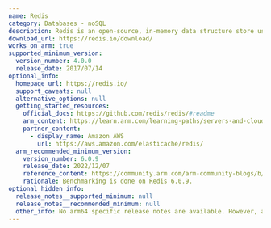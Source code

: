 ```yaml
---
name: Redis
category: Databases - noSQL
description: Redis is an open-source, in-memory data structure store used as a database, cache, message broker, and streaming engine.
download_url: https://redis.io/download/
works_on_arm: true
supported_minimum_version:
  version_number: 4.0.0
  release_date: 2017/07/14
optional_info:
  homepage_url: https://redis.io/
  support_caveats: null
  alternative_options: null
  getting_started_resources:
    official_docs: https://github.com/redis/redis/#readme
    arm_content: https://learn.arm.com/learning-paths/servers-and-cloud-computing/redis/
    partner_content:
      - display_name: Amazon AWS
        url: https://aws.amazon.com/elasticache/redis/
  arm_recommended_minimum_version:
    version_number: 6.0.9
    release_date: 2022/12/07
    reference_content: https://community.arm.com/arm-community-blogs/b/infrastructure-solutions-blog/posts/improve-redis-performance-by-deploying-on-alibaba-cloud-yitian-710-instances
    rationale: Benchmarking is done on Redis 6.0.9.
optional_hidden_info:
  release_notes__supported_minimum: null
  release_notes__recommended_minimum: null
  other_info: No arm64 specific release notes are available. However, arm support is mentioned here- https://redis.io/docs/reference/arm/
---
```

